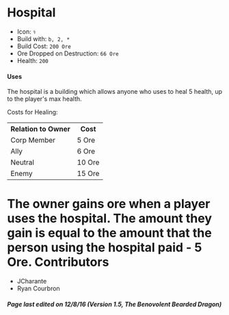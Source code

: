 Hospital
=======

* Icon: `⚕`
* Build with: `b, 2, *`
* Build Cost: `200 Ore`
* Ore Dropped on Destruction: `66 Ore`
* Health: `200`

#### Uses

The hospital is a building which allows anyone who uses to heal 5 health, up to the player's max health.

Costs for Healing:

<table>
    <tr>
        <th>Relation to Owner</th>
        <th>Cost</th>
    </tr>
    <tr>
        <td>Corp Member</td>
        <td>5 Ore</td>
    </tr>
    <tr>
        <td>Ally</td>
        <td>6 Ore</td>
    </tr>
    <tr>
        <td>Neutral</td>
        <td>10 Ore</td>
    </tr>
    <tr>
        <td>Enemy</td>
        <td>15 Ore</td>
    </tr>
</table>

The owner gains ore when a player uses the hospital. The amount they gain is equal to the amount that the person using the hospital paid - 5 Ore. 
Contributors
============

- JCharante
- Ryan Courbron

##### Page last edited on 12/8/16 (Version 1.5, The Benovolent Bearded Dragon)

